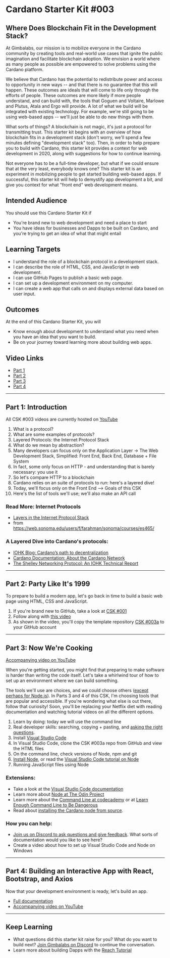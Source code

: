 # Cardano Starter Kit #003
## Where Does Blockchain Fit in the Development Stack?

At Gimbalabs, our mission is to mobilize everyone in the Cardano community by creating tools and real-world use cases that ignite the public imagination and facilitate blockchain adoption. We envision a world where as many people as possible are empowered to solve problems using the Cardano platform.

We believe that Cardano has the potential to redistribute power and access to opportunity in new ways -- and that there is no guarantee that this will happen. These outcomes are ideals that will come to life only through the efforts of people. These outcomes are more likely if more people understand, and can build with, the tools that Goguen and Voltaire, Marlowe and Plutus, Atala and Ergo will provide. A lot of what we build will be integrated with existing technology. For example, we're still going to be using web-based apps -- we'll just be able to do new things with them. 

What sorts of things? A blockchain is not magic, it's just a protocol for transmitting trust. This starter kit begins with an overview of how blockchain fits in a development stack (don't worry, we'll spend a few minutes defining "development stack" too). Then, in order to help prepare you to build with Cardano, this starter kit provides a context for web development in 2020, along with suggestions for how to continue learning.

Not everyone has to be a full-time developer, but what if we could ensure that at the very least, everybody knows one? This starter kit is an experiment in mobilizing people to get started building web-based apps. If successful, this starter kit will help to demystify app development a bit, and give you context for what "front end" web development means.

## Intended Audience
You should use this Cardano Starter Kit if
- You're brand new to web development and need a place to start
- You have ideas for businesses and Dapps to be built on Cardano, and you're trying to get an idea of what that might entail

## Learning Targets
- I understand the role of a blockchain protocol in a development stack.
- I can describe the role of HTML, CSS, and JavaScript in web development.
- I can use GitHub Pages to publish a basic web page.
- I can set up a development environment on my computer.
- I can create a web app that calls on and displays external data based on user input.

## Outcomes
At the end of this Cardano Starter Kit, you will
- Know enough about development to understand what you need when you have an idea that you want to build.
- Be on your journey toward learning more about building web apps.

## Video Links
- [Part 1]()
- [Part 2](https://youtu.be/Xkd2MJGR8UA)
- [Part 3](https://youtu.be/8SHYJQVdZ5I)
- [Part 4](https://youtu.be/GcAqg8o1qls)

---

## Part 1: Introduction
All CSK #003 videos are currently hosted on [YouTube](https://www.youtube.com/playlist?list=PLfiIgLMz-N6F_697XNFVSyax38_9XH8bV)

1. What is a protocol?
2. What are some examples of protocols?
3. Layered Protocols: the Internet Protocol Stack
4. What do we mean by abstraction? 
5. Many developers can focus only on the Application Layer -> The Web Development Stack, Simplified: Front End, Back End, Database + File System
6. In fact, some only focus on HTTP - and understanding that is barely necessary: you use it
7. So let's compare HTTP to a blockchain
8. Cardano relies on an suite of protocols to run: here's a layered dive!
9. Today, we'll focus only on the Front End --> Goals of this CSK
10. Here's the list of tools we'll use; we'll also make an API call

### Read More: Internet Protocols
- [Layers in the Internet Protocol Stack](https://web.sonoma.edu/users/f/farahman/sonoma/courses/es465/lectures/layer_description.pdf)
- from https://web.sonoma.edu/users/f/farahman/sonoma/courses/es465/

### A Layered Dive into Cardano's protocols:
- [IOHK Blog: Cardano’s path to decentralization](https://iohk.io/en/blog/posts/2020/07/09/cardanos-path-to-decentralization-by-marcin-szamotulski/)
- [Cardano Documentation: About the Cardano Network](https://docs.cardano.org/en/latest/explore-cardano/cardano-network.html)
- [The Shelley Networking Protocol: An IOHK Technical Report](https://hydra.iohk.io/build/4110312/download/2/network-spec.pdf)

---

## Part 2: Party Like It's 1999
To prepare to build a modern app, let's go back in time to build a basic web page using HTML, CSS and JavaScript.
1. If you're brand new to GitHub, take a look at [CSK #001](https://workshopmaybe.com/learn/cardano-starter-kits/starter-kit-001/starter-kit-001a/)
2. Follow along with [this video](https://youtu.be/Xkd2MJGR8UA)
3. As shown in the video, you'll copy the template repository [CSK #003a](https://github.com/GimbaLabs/csk003a) to your GitHub account
 
---

## Part 3: Now We're Cooking
[Accompanying video on YouTube](https://youtu.be/8SHYJQVdZ5I)

When you're getting started, you might find that preparing to make software is harder than writing the code itself. Let's take a whirlwind tour of how to set up an environment where we can build something.

The tools we'll use are choices, and we could choose others ([except perhaps for Node.js](https://medium.com/techinpieces/a-world-without-node-js-12fec4b18733)). In Parts 3 and 4 of this CSK, I'm choosing tools that are popular and accessible. If you're wondering what else is out there, follow that curiosity! Soon, you'll be replacing your Netflix diet with reading documentation and watching tutorial videos on all the different options.

1. Learn by doing: today we will use the command line
2. Real developer skills: searching, copying + pasting, and [asking the right questions](https://stackoverflow.com/).
3. Install [Visual Studio Code](https://code.visualstudio.com/)
4. In Visual Studio Code, clone the CSK #003a repo from GitHub and view the HTML files
5. On the command line, check versions of Node, npm and git
6. [Install Node](https://nodejs.org/en/), or read the [Visual Studio Code tutorial on Node](https://code.visualstudio.com/docs/nodejs/nodejs-tutorial)
7. Running JavaScript files using Node

### Extensions:
- Take a look at the [Visual Studio Code documentation](https://code.visualstudio.com/docs)
- Learn more about [Node at The Odin Project](https://www.theodinproject.com/courses/nodejs)
- Learn more about the [Command Line at codecademy](https://www.codecademy.com/learn/learn-the-command-line) or at [Learn Enough Command Line to Be Dangerous](https://www.learnenough.com/command-line-tutorial/basics)
- Read about [installing the Cardano node from source](https://docs.cardano.org/projects/cardano-node/en/latest/getting-started/install.html).

### How you can help:
- [Join us on Discord to ask questions and give feedback](https://discord.gg/dErH6vS). What sorts of documentation would you like to see here?
- Create a video about how to set up Visual Studio Code and Node on Windows

---

## Part 4: Building an Interactive App with React, Bootstrap, and Axios
Now that your development environment is ready, let's build an app.

- [Full documentation](https://github.com/GimbaLabs/csk-003/blob/main/CSK-003-Part-4.md)
- [Accompanying video on YouTube](https://youtu.be/GcAqg8o1qls)

---

## Keep Learning
- What questions did this starter kit raise for you? What do you want to build next? [Join Gimbalabs on Discord](https://discord.gg/dErH6vS) to continue the conversation.
- Learn more about building Dapps with the [Reach Tutorial](https://docs.reach.sh/)
